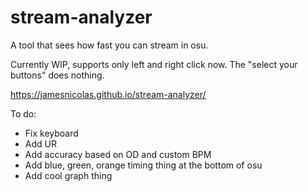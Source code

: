 # stream-analyzer
A tool that sees how fast you can stream in osu.

Currently WIP, supports only left and right click now. The "select your buttons" does nothing.

https://jamesnicolas.github.io/stream-analyzer/

To do:
- Fix keyboard
- Add UR
- Add accuracy based on OD and custom BPM
- Add blue, green, orange timing thing at the bottom of osu
- Add cool graph thing
